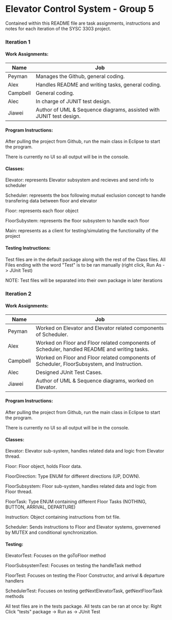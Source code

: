 # Elevator Control System - Group 5

Contained within this README file are task assignments, instructions and notes for each iteration of the SYSC 3303 project.

### Iteration 1

#### Work Assignments:

Name | Job
------------ | -------------
Peyman | Manages the Github, general coding.
Alex | Handles README and writing tasks, general coding.
Campbell | General coding. 
Alec | In charge of JUNIT test design.
Jiawei | Author of UML & Sequence diagrams, assisted with JUNIT test design.

#### Program Instructions:

After pulling the project from Github, run the main class in Eclipse to start the program. 

There is currently no UI so all output will be in the console. 

#### Classes:

Elevator: represents Elevator subsystem and recieves and send info to scheduler

Scheduler: represents the box following mutual exclusion concept to handle transfering data between floor and elevator

Floor: represents each floor object 

FloorSubystem: represents the floor subsystem to handle each floor

Main: represents as a client for testing/simulating the functionality of the project

#### Testing Instructions:

Test files are in the default package along with the rest of the Class files. 
All Files ending with the word "Test" is to be ran manually (right click, Run As -> JUnit Test)

NOTE: Test files will be separated into their own package in later iterations

### Iteration 2

#### Work Assignments:

Name | Job
------------ | -------------
Peyman | Worked on Elevator and Elevator related components of Scheduler.
Alex | Worked on Floor and Floor related components of Scheduler, handled README and writing tasks.
Campbell | Worked on Floor and Floor related components of Scheduler, FloorSubsystem, and Instruction. 
Alec | Designed JUnit Test Cases.
Jiawei | Author of UML & Sequence diagrams, worked on Elevator.

#### Program Instructions:

After pulling the project from Github, run the main class in Eclipse to start the program. 

There is currently no UI so all output will be in the console.

#### Classes:

Elevator: Elevator sub-system, handles related data and logic from Elevator thread. 

Floor: Floor object, holds Floor data. 

FloorDirection: Type ENUM for different directions (UP, DOWN).

FloorSubsystem: Floor sub-system, handles related data and logic from Floor thread. 

FloorTask: Type ENUM containing different Floor Tasks (NOTHING, BUTTON, ARRIVAL, DEPARTURE)

Instruction: Object containing instructions from txt file. 

Scheduler: Sends instructions to Floor and Elevator systems, governened by MUTEX and conditional synchronization. 

#### Testing:

ElevatorTest: Focuses on the goToFloor method

FloorSubsystemTest: Focuses on testing the handleTask method

FloorTest: Focuses on testing the Floor Constructor, and arrival & departure handlers

SchedulerTest: Focuses on testing getNextElevatorTask, getNextFloorTask methods

All test files are in the tests package. All tests can be ran at once by:
Right Click "tests" package -> Run as -> JUnit Test



